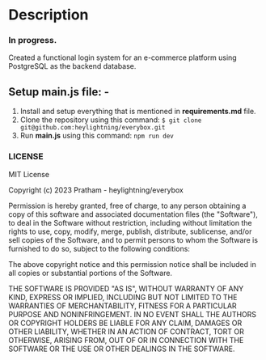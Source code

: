 # Description

### In progress.
Created a functional login system for an e-commerce platform using PostgreSQL as the backend database. 

## Setup main.js file: -
1. Install and setup everything that is mentioned in **requirements.md** file.
2. Clone the repository using this command: ` $ git clone git@github.com:heylightning/everybox.git `
3. Run **main.js** using this command: ` npm run dev `

### LICENSE

MIT License

Copyright (c) 2023 Pratham - heylightning/everybox

Permission is hereby granted, free of charge, to any person obtaining a copy
of this software and associated documentation files (the "Software"), to deal
in the Software without restriction, including without limitation the rights
to use, copy, modify, merge, publish, distribute, sublicense, and/or sell
copies of the Software, and to permit persons to whom the Software is
furnished to do so, subject to the following conditions:

The above copyright notice and this permission notice shall be included in all
copies or substantial portions of the Software.

THE SOFTWARE IS PROVIDED "AS IS", WITHOUT WARRANTY OF ANY KIND, EXPRESS OR
IMPLIED, INCLUDING BUT NOT LIMITED TO THE WARRANTIES OF MERCHANTABILITY,
FITNESS FOR A PARTICULAR PURPOSE AND NONINFRINGEMENT. IN NO EVENT SHALL THE
AUTHORS OR COPYRIGHT HOLDERS BE LIABLE FOR ANY CLAIM, DAMAGES OR OTHER
LIABILITY, WHETHER IN AN ACTION OF CONTRACT, TORT OR OTHERWISE, ARISING FROM,
OUT OF OR IN CONNECTION WITH THE SOFTWARE OR THE USE OR OTHER DEALINGS IN THE
SOFTWARE.